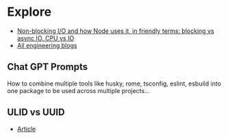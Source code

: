 # Explore
- [Non-blocking I/O and how Node uses it, in friendly terms: blocking vs async IO, CPU vs IO](https://www.youtube.com/watch?v=wB9tIg209-8)
- [All engineering blogs](https://allengineeringblogs.com/selection)

## Chat GPT Prompts
How to combine multiple tools like husky, rome, tsconfig, eslint, esbuild into one package to be used across multiple projects...

## ULID vs UUID
- [Article](https://blog.bitsrc.io/ulid-vs-uuid-sortable-random-id-generators-for-javascript-183400ef862c)